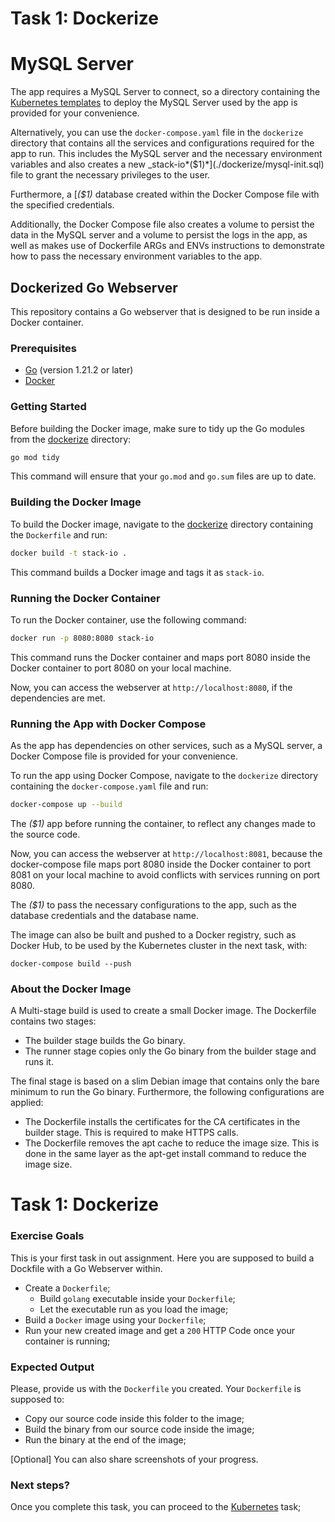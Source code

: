
# Task 1: Dockerize

# MySQL Server

The app requires a MySQL Server to connect, so a directory containing the [Kubernetes templates](./kubernetes/mysql) to deploy the MySQL Server used by the app is provided for your convenience.

Alternatively, you can use the `docker-compose.yaml` file in the `dockerize` directory that contains all the services and configurations required for the app to run. This includes the MySQL server and the necessary environment variables and also creates a new _stack-io*($1)*](./dockerize/mysql-init.sql) file to grant the necessary privileges to the user.

Furthermore, a [*($1)* database created within the Docker Compose file with the specified credentials.

Additionally, the Docker Compose file also creates a volume to persist the data in the MySQL server and a volume to persist the logs in the app, as well as makes use of Dockerfile ARGs and ENVs instructions to demonstrate how to pass the necessary environment variables to the app.


## Dockerized Go Webserver

This repository contains a Go webserver that is designed to be run inside a Docker container.

### Prerequisites

- [Go](https://golang.org/dl/) (version 1.21.2 or later)
- [Docker](https://www.docker.com/products/docker-desktop)

### Getting Started

Before building the Docker image, make sure to tidy up the Go modules from the [dockerize](./dockerize) directory:

```bash
go mod tidy
```

This command will ensure that your `go.mod` and `go.sum` files are up to date.

### Building the Docker Image

To build the Docker image, navigate to the [dockerize](./dockerize) directory containing the `Dockerfile` and run:

```bash
docker build -t stack-io .
```

This command builds a Docker image and tags it as `stack-io`.

### Running the Docker Container

To run the Docker container, use the following command:

```bash
docker run -p 8080:8080 stack-io
```

This command runs the Docker container and maps port 8080 inside the Docker container to port 8080 on your local machine.

Now, you can access the webserver at `http://localhost:8080`, if the dependencies are met.

### Running the App with Docker Compose

As the app has dependencies on other services, such as a MySQL server, a Docker Compose file is provided for your convenience.

To run the app using Docker Compose, navigate to the `dockerize` directory containing the `docker-compose.yaml` file and run:

```bash
docker-compose up --build
```

The *($1)* app before running the container, to reflect any changes made to the source code.

Now, you can access the webserver at `http://localhost:8081`, because the docker-compose file maps port 8080 inside the Docker container to port 8081 on your local machine to avoid conflicts with services running on port 8080.

The *($1)* to pass the necessary configurations to the app, such as the database credentials and the database name.

The image can also be built and pushed to a Docker registry, such as Docker Hub, to be used by the Kubernetes cluster in the next task, with:

```
docker-compose build --push
```

### About the Docker Image

A Multi-stage build is used to create a small Docker image. The Dockerfile contains two stages:

- The builder stage builds the Go binary.
- The runner stage copies only the Go binary from the builder stage and runs it.

The final stage is based on a slim Debian image that contains only the bare minimum to run the Go binary.
Furthermore, the following configurations are applied:

- The Dockerfile installs the certificates for the CA certificates in the builder stage. This is required to make HTTPS calls.
- The Dockerfile removes the apt cache to reduce the image size. This is done in the same layer as the apt-get install command to reduce the image size.

# Task 1: Dockerize
### Exercise Goals

This is your first task in out assignment. Here you are supposed to build a Dockfile with a Go Webserver within. 

* Create a `Dockerfile`;
  * Build `golang` executable inside your `Dockerfile`;
  * Let the executable run as you load the image;
* Build a `Docker` image using your `Dockerfile`;
* Run your new created image and get a `200` HTTP Code once your container is running;

### Expected Output

Please, provide us with the `Dockerfile` you created. Your `Dockerfile` is supposed to:
* Copy our source code inside this folder to the image;
* Build the binary from our source code inside the image;
* Run the binary at the end of the image;

[Optional] You can also share screenshots of your progress.

### Next steps?

Once you complete this task, you can proceed to the [Kubernetes](../kubernetes) task;